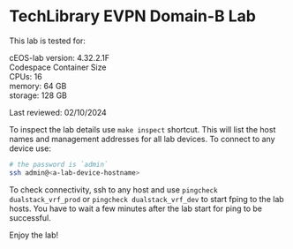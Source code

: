 # TechLibrary EVPN Domain-B Lab

This lab is tested for:  

  cEOS-lab version: 4.32.2.1F  
  Codespace Container Size  
    CPUs: 16  
    memory: 64 GB  
    storage: 128 GB  

Last reviewed: 02/10/2024

To inspect the lab details use `make inspect` shortcut. This will list the host names and management addresses for all lab devices.
To connect to any device use:

```bash
# the password is `admin`
ssh admin@<a-lab-device-hostname>
```

To check connectivity, ssh to any host and use `pingcheck dualstack_vrf_prod` or `pingcheck dualstack_vrf_dev` to start fping to the lab hosts. You have to wait a few minutes after the lab start for ping to be successful.

Enjoy the lab!
